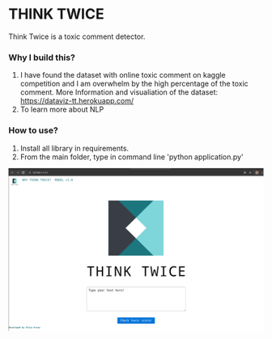 # THINK TWICE
Think Twice is a toxic comment detector.

### Why I build this?
1. I have found the dataset with online toxic comment on kaggle competition and I am overwhelm by the high percentage of the toxic comment. More Information and visualiation of the dataset: https://dataviz-tt.herokuapp.com/ 
2. To learn more about NLP

### How to use?
1. Install all library in requirements.
2. From the main folder, type in command line 'python application.py'

![image](image/think_twice.png)  